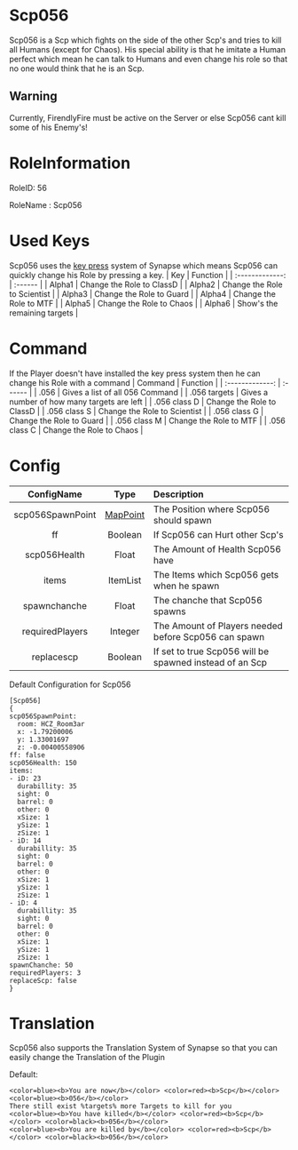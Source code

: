 # Scp056
Scp056 is a Scp which fights on the side of the other Scp's and tries to kill all Humans (except for Chaos).
His special ability is that he imitate a Human perfect which mean he can talk to Humans and even change his role so that no one would think that he is an Scp.

## Warning
Currently, FirendlyFire must be active on the Server or else Scp056 cant kill some of his Enemy's!

# RoleInformation
RoleID: 56

RoleName : Scp056

# Used Keys
Scp056 uses the [key press](https://github.com/SynapseSL/Synapse/wiki/KeyBind-System) system of Synapse which means Scp056 can quickly change his Role by pressing a key.
| Key | Function |
| :-------------: | :------ |
| Alpha1 | Change the Role to ClassD |
| Alpha2 | Change the Role to Scientist |
| Alpha3 | Change the Role to Guard |
| Alpha4 | Change the Role to MTF |
| Alpha5 | Change the Role to Chaos |
| Alpha6 | Show's the remaining targets |

# Command
If the Player doesn't have installed the key press system then he can change his Role with a command
| Command | Function |
| :-------------: | :------ |
| .056 | Gives a list of all 056 Command |
| .056 targets | Gives a number of how many targets are left |
| .056 class D | Change the Role to ClassD |
| .056 class S | Change the Role to Scientist |
| .056 class G | Change the Role to Guard |
| .056 class M | Change the Role to MTF |
| .056 class C | Change the Role to Chaos |

# Config
| ConfigName | Type | Description |
| :-------------: | :---------: | :------ |
| scp056SpawnPoint | [MapPoint](https://github.com/SynapseSL/Synapse/wiki/Command-List#synapse-commands) | The Position where Scp056 should spawn |
| ff | Boolean | If Scp056 can Hurt other Scp's |
| scp056Health | Float | The Amount of Health Scp056 have |
| items | ItemList | The Items which Scp056 gets when he spawn |
| spawnchanche | Float | The chanche that Scp056 spawns |
| requiredPlayers | Integer | The Amount of Players needed before Scp056 can spawn|
| replacescp | Boolean | If set to true Scp056 will be spawned instead of an Scp |

Default Configuration for Scp056
```
[Scp056]
{
scp056SpawnPoint:
  room: HCZ_Room3ar
  x: -1.79200006
  y: 1.33001697
  z: -0.00400558906
ff: false
scp056Health: 150
items:
- iD: 23
  durabillity: 35
  sight: 0
  barrel: 0
  other: 0
  xSize: 1
  ySize: 1
  zSize: 1
- iD: 14
  durabillity: 35
  sight: 0
  barrel: 0
  other: 0
  xSize: 1
  ySize: 1
  zSize: 1
- iD: 4
  durabillity: 35
  sight: 0
  barrel: 0
  other: 0
  xSize: 1
  ySize: 1
  zSize: 1
spawnChanche: 50
requiredPlayers: 3
replaceScp: false
}
```

# Translation
Scp056 also supports the Translation System of Synapse so that you can easily change the Translation of the Plugin

Default:
```
<color=blue><b>You are now</b></color> <color=red><b>Scp</b></color> <color=blue><b>056</b></color>
There still exist %targets% more Targets to kill for you
<color=blue><b>You have killed</b></color> <color=red><b>Scp</b></color> <color=black><b>056</b></color>
<color=blue><b>You are killed by</b></color> <color=red><b>Scp</b></color> <color=black><b>056</b></color>
```
